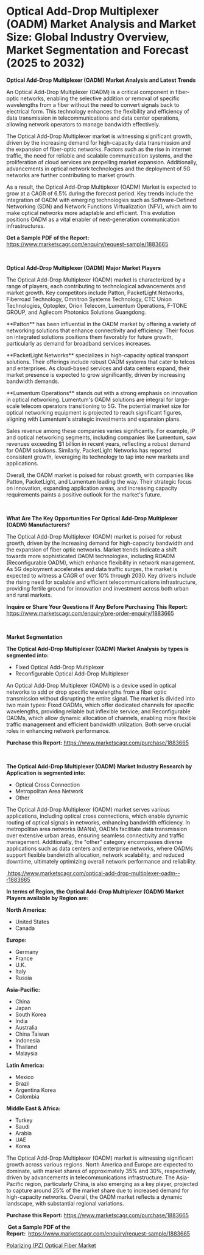 <p><h1>Optical Add-Drop Multiplexer (OADM) Market Analysis and Market Size: Global Industry Overview, Market Segmentation and Forecast (2025 to 2032)</h1></p><p><strong>Optical Add-Drop Multiplexer (OADM) Market Analysis and Latest Trends</strong></p>
<p><p>An Optical Add-Drop Multiplexer (OADM) is a critical component in fiber-optic networks, enabling the selective addition or removal of specific wavelengths from a fiber without the need to convert signals back to electrical form. This technology enhances the flexibility and efficiency of data transmission in telecommunications and data center operations, allowing network operators to manage bandwidth effectively.</p><p>The Optical Add-Drop Multiplexer market is witnessing significant growth, driven by the increasing demand for high-capacity data transmission and the expansion of fiber-optic networks. Factors such as the rise in internet traffic, the need for reliable and scalable communication systems, and the proliferation of cloud services are propelling market expansion. Additionally, advancements in optical network technologies and the deployment of 5G networks are further contributing to market growth.</p><p>As a result, the Optical Add-Drop Multiplexer (OADM) Market is expected to grow at a CAGR of 6.5% during the forecast period. Key trends include the integration of OADM with emerging technologies such as Software-Defined Networking (SDN) and Network Functions Virtualization (NFV), which aim to make optical networks more adaptable and efficient. This evolution positions OADM as a vital enabler of next-generation communication infrastructures.</p></p>
<p><strong>Get a Sample PDF of the Report:&nbsp;</strong> <a href="https://www.marketscagr.com/enquiry/request-sample/1883665?utm_campaign=2239&utm_medium=2&utm_source=Github&utm_content=ia&utm_term=13022025&utm_id=optical-add-drop-multiplexer-oadm">https://www.marketscagr.com/enquiry/request-sample/1883665</a></p>
<p>&nbsp;</p>
<p><strong>Optical Add-Drop Multiplexer (OADM) Major Market Players</strong></p>
<p><p>The Optical Add-Drop Multiplexer (OADM) market is characterized by a range of players, each contributing to technological advancements and market growth. Key competitors include Patton, PacketLight Networks, Fiberroad Technology, Omnitron Systems Technology, CTC Union Technologies, Optoplex, Orion Telecom, Lumentum Operations, F-TONE GROUP, and Agilecom Photonics Solutions Guangdong.</p><p>**Patton** has been influential in the OADM market by offering a variety of networking solutions that enhance connectivity and efficiency. Their focus on integrated solutions positions them favorably for future growth, particularly as demand for broadband services increases.</p><p>**PacketLight Networks** specializes in high-capacity optical transport solutions. Their offerings include robust OADM systems that cater to telcos and enterprises. As cloud-based services and data centers expand, their market presence is expected to grow significantly, driven by increasing bandwidth demands.</p><p>**Lumentum Operations** stands out with a strong emphasis on innovation in optical networking. Lumentum's OADM solutions are integral for large-scale telecom operators transitioning to 5G. The potential market size for optical networking equipment is projected to reach significant figures, aligning with Lumentum's strategic investments and expansion plans.</p><p>Sales revenue among these companies varies significantly. For example, IP and optical networking segments, including companies like Lumentum, saw revenues exceeding $1 billion in recent years, reflecting a robust demand for OADM solutions. Similarly, PacketLight Networks has reported consistent growth, leveraging its technology to tap into new markets and applications.</p><p>Overall, the OADM market is poised for robust growth, with companies like Patton, PacketLight, and Lumentum leading the way. Their strategic focus on innovation, expanding application areas, and increasing capacity requirements paints a positive outlook for the market's future.</p></p>
<p>&nbsp;</p>
<p><strong>What Are The Key Opportunities For Optical Add-Drop Multiplexer (OADM) Manufacturers?</strong></p>
<p><p>The Optical Add-Drop Multiplexer (OADM) market is poised for robust growth, driven by the increasing demand for high-capacity bandwidth and the expansion of fiber optic networks. Market trends indicate a shift towards more sophisticated OADM technologies, including ROADM (Reconfigurable OADM), which enhance flexibility in network management. As 5G deployment accelerates and data traffic surges, the market is expected to witness a CAGR of over 10% through 2030. Key drivers include the rising need for scalable and efficient telecommunications infrastructure, providing fertile ground for innovation and investment across both urban and rural markets.</p></p>
<p><strong>Inquire or Share Your Questions If Any Before Purchasing This Report:</strong> <a href="https://www.marketscagr.com/enquiry/pre-order-enquiry/1883665?utm_campaign=2239&utm_medium=2&utm_source=Github&utm_content=ia&utm_term=13022025&utm_id=optical-add-drop-multiplexer-oadm">https://www.marketscagr.com/enquiry/pre-order-enquiry/1883665</a></p>
<p>&nbsp;</p>
<p><strong>Market Segmentation</strong></p>
<p><strong>The Optical Add-Drop Multiplexer (OADM) Market Analysis by types is segmented into:</strong></p>
<p><ul><li>Fixed Optical Add-Drop Multiplexer</li><li>Reconfigurable Optical Add-Drop Multiplexer</li></ul></p>
<p><p>An Optical Add-Drop Multiplexer (OADM) is a device used in optical networks to add or drop specific wavelengths from a fiber optic transmission without disrupting the entire signal. The market is divided into two main types: Fixed OADMs, which offer dedicated channels for specific wavelengths, providing reliable but inflexible service; and Reconfigurable OADMs, which allow dynamic allocation of channels, enabling more flexible traffic management and efficient bandwidth utilization. Both serve crucial roles in enhancing network performance.</p></p>
<p><strong>Purchase this Report:&nbsp;</strong><a href="https://www.marketscagr.com/purchase/1883665?utm_campaign=2239&utm_medium=2&utm_source=Github&utm_content=ia&utm_term=13022025&utm_id=optical-add-drop-multiplexer-oadm">https://www.marketscagr.com/purchase/1883665</a></p>
<p>&nbsp;</p>
<p><strong>The Optical Add-Drop Multiplexer (OADM) Market Industry Research by Application is segmented into:</strong></p>
<p><ul><li>Optical Cross Connection</li><li>Metropolitan Area Network</li><li>Other</li></ul></p>
<p><p>The Optical Add-Drop Multiplexer (OADM) market serves various applications, including optical cross connections, which enable dynamic routing of optical signals in networks, enhancing bandwidth efficiency. In metropolitan area networks (MANs), OADMs facilitate data transmission over extensive urban areas, ensuring seamless connectivity and traffic management. Additionally, the "other" category encompasses diverse applications such as data centers and enterprise networks, where OADMs support flexible bandwidth allocation, network scalability, and reduced downtime, ultimately optimizing overall network performance and reliability.</p></p>
<p><a href="https://www.marketscagr.com/optical-add-drop-multiplexer-oadm--r1883665?utm_campaign=2239&utm_medium=2&utm_source=Github&utm_content=ia&utm_term=13022025&utm_id=optical-add-drop-multiplexer-oadm">&nbsp;https://www.marketscagr.com/optical-add-drop-multiplexer-oadm--r1883665</a></p>
<p><strong>In terms of Region, the Optical Add-Drop Multiplexer (OADM) Market Players available by Region are:</strong></p>
<p>
    <p> <strong> North America: </strong>
        <ul>
            <li>United States</li>
            <li>Canada</li>
        </ul>
        </p> 
    <p> <strong> Europe: </strong>
        <ul>
            <li>Germany</li>
            <li>France</li>
            <li>U.K.</li>
            <li>Italy</li>
            <li>Russia</li>
        </ul>
        </p> 
    <p> <strong> Asia-Pacific: </strong>
        <ul>
            <li>China</li>
            <li>Japan</li>
            <li>South Korea</li>
            <li>India</li>
            <li>Australia</li>
            <li>China Taiwan</li>
            <li>Indonesia</li>
            <li>Thailand</li>
            <li>Malaysia</li>
        </ul>
        </p> 
    <p> <strong> Latin America: </strong>
        <ul>
            <li>Mexico</li>
            <li>Brazil</li>
            <li>Argentina Korea</li>
            <li>Colombia</li>
        </ul>
        </p> 
    <p> <strong> Middle East & Africa: </strong>
        <ul>
            <li>Turkey</li>
            <li>Saudi</li>
            <li>Arabia</li>
            <li>UAE</li>
            <li>Korea</li>
        </ul>
    </p>
    </p>
<p><p>The Optical Add-Drop Multiplexer (OADM) market is witnessing significant growth across various regions. North America and Europe are expected to dominate, with market shares of approximately 35% and 30%, respectively, driven by advancements in telecommunications infrastructure. The Asia-Pacific region, particularly China, is also emerging as a key player, projected to capture around 25% of the market share due to increased demand for high-capacity networks. Overall, the OADM market reflects a dynamic landscape, with substantial regional variations.</p></p>
<p><strong>Purchase this Report: </strong><a href="https://www.marketscagr.com/purchase/1883665?utm_campaign=2239&utm_medium=2&utm_source=Github&utm_content=ia&utm_term=13022025&utm_id=optical-add-drop-multiplexer-oadm">https://www.marketscagr.com/purchase/1883665</a></p>
<p>&nbsp;<strong>Get a Sample PDF of the Report:&nbsp;&nbsp;</strong><a href="https://www.marketscagr.com/enquiry/request-sample/1883665?utm_campaign=2239&utm_medium=2&utm_source=Github&utm_content=ia&utm_term=13022025&utm_id=optical-add-drop-multiplexer-oadm">https://www.marketscagr.com/enquiry/request-sample/1883665</a></p>
<p><strong></strong></p>
<p><p><a href="https://github.com/millionkaryn68/Market-Research-Report-List-1/blob/main/polarizing-pz-optical-fiber-market.md?utm_campaign=2239&utm_medium=2&utm_source=Github&utm_content=ia&utm_term=13022025&utm_id=optical-add-drop-multiplexer-oadm">Polarizing (PZ) Optical Fiber Market</a></p></p>
